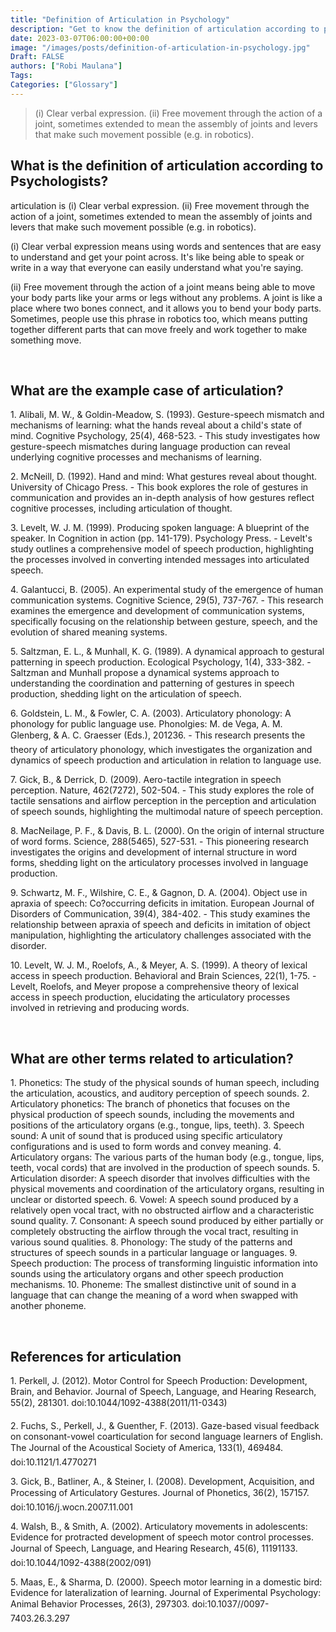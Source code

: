 ```yaml
---
title: "Definition of Articulation in Psychology"
description: "Get to know the definition of articulation according to psychologists."
date: 2023-03-07T06:00:00+00:00
image: "/images/posts/definition-of-articulation-in-psychology.jpg"
Draft: FALSE
authors: ["Robi Maulana"]
Tags: 
Categories: ["Glossary"]
---
```






> (i) Clear verbal expression. (ii) Free movement through the action of a joint, sometimes extended to mean the assembly of joints and levers that make such movement possible (e.g. in robotics).

## What is the definition of articulation according to Psychologists?

articulation is (i) Clear verbal expression. (ii) Free movement through the action of a joint, sometimes extended to mean the assembly of joints and levers that make such movement possible (e.g. in robotics).

(i) Clear verbal expression means using words and sentences that are easy to understand and get your point across. It's like being able to speak or write in a way that everyone can easily understand what you're saying.

(ii) Free movement through the action of a joint means being able to move your body parts like your arms or legs without any problems. A joint is like a place where two bones connect, and it allows you to bend your body parts. Sometimes, people use this phrase in robotics too, which means putting together different parts that can move freely and work together to make something move.

 

## What are the example case of articulation?

1\. Alibali, M. W., & Goldin-Meadow, S. (1993). Gesture-speech mismatch and mechanisms of learning: what the hands reveal about a child's state of mind. Cognitive Psychology, 25(4), 468-523. - This study investigates how gesture-speech mismatches during language production can reveal underlying cognitive processes and mechanisms of learning.

2\. McNeill, D. (1992). Hand and mind: What gestures reveal about thought. University of Chicago Press. - This book explores the role of gestures in communication and provides an in-depth analysis of how gestures reflect cognitive processes, including articulation of thought.

3\. Levelt, W. J. M. (1999). Producing spoken language: A blueprint of the speaker. In Cognition in action (pp. 141-179). Psychology Press. - Levelt's study outlines a comprehensive model of speech production, highlighting the processes involved in converting intended messages into articulated speech.

4\. Galantucci, B. (2005). An experimental study of the emergence of human communication systems. Cognitive Science, 29(5), 737-767. - This research examines the emergence and development of communication systems, specifically focusing on the relationship between gesture, speech, and the evolution of shared meaning systems.

5\. Saltzman, E. L., & Munhall, K. G. (1989). A dynamical approach to gestural patterning in speech production. Ecological Psychology, 1(4), 333-382. - Saltzman and Munhall propose a dynamical systems approach to understanding the coordination and patterning of gestures in speech production, shedding light on the articulation of speech.

6\. Goldstein, L. M., & Fowler, C. A. (2003). Articulatory phonology: A phonology for public language use. Phonolgies: M. de Vega, A. M. Glenberg, & A. C. Graesser (Eds.), 201236. - This research presents the theory of articulatory phonology, which investigates the organization and dynamics of speech production and articulation in relation to language use.

7\. Gick, B., & Derrick, D. (2009). Aero-tactile integration in speech perception. Nature, 462(7272), 502-504. - This study explores the role of tactile sensations and airflow perception in the perception and articulation of speech sounds, highlighting the multimodal nature of speech perception.

8\. MacNeilage, P. F., & Davis, B. L. (2000). On the origin of internal structure of word forms. Science, 288(5465), 527-531. - This pioneering research investigates the origins and development of internal structure in word forms, shedding light on the articulatory processes involved in language production.

9\. Schwartz, M. F., Wilshire, C. E., & Gagnon, D. A. (2004). Object use in apraxia of speech: Co?occurring deficits in imitation. European Journal of Disorders of Communication, 39(4), 384-402. - This study examines the relationship between apraxia of speech and deficits in imitation of object manipulation, highlighting the articulatory challenges associated with the disorder.

10\. Levelt, W. J. M., Roelofs, A., & Meyer, A. S. (1999). A theory of lexical access in speech production. Behavioral and Brain Sciences, 22(1), 1-75. - Levelt, Roelofs, and Meyer propose a comprehensive theory of lexical access in speech production, elucidating the articulatory processes involved in retrieving and producing words.

 

## What are other terms related to articulation?

1\. Phonetics: The study of the physical sounds of human speech, including the articulation, acoustics, and auditory perception of speech sounds. 2. Articulatory phonetics: The branch of phonetics that focuses on the physical production of speech sounds, including the movements and positions of the articulatory organs (e.g., tongue, lips, teeth). 3. Speech sound: A unit of sound that is produced using specific articulatory configurations and is used to form words and convey meaning. 4. Articulatory organs: The various parts of the human body (e.g., tongue, lips, teeth, vocal cords) that are involved in the production of speech sounds. 5. Articulation disorder: A speech disorder that involves difficulties with the physical movements and coordination of the articulatory organs, resulting in unclear or distorted speech. 6. Vowel: A speech sound produced by a relatively open vocal tract, with no obstructed airflow and a characteristic sound quality. 7. Consonant: A speech sound produced by either partially or completely obstructing the airflow through the vocal tract, resulting in various sound qualities. 8. Phonology: The study of the patterns and structures of speech sounds in a particular language or languages. 9. Speech production: The process of transforming linguistic information into sounds using the articulatory organs and other speech production mechanisms. 10. Phoneme: The smallest distinctive unit of sound in a language that can change the meaning of a word when swapped with another phoneme.

 

## References for articulation

1\. Perkell, J. (2012). Motor Control for Speech Production: Development, Brain, and Behavior. Journal of Speech, Language, and Hearing Research, 55(2), 281301. doi:10.1044/1092-4388(2011/11-0343)

2\. Fuchs, S., Perkell, J., & Guenther, F. (2013). Gaze-based visual feedback on consonant-vowel coarticulation for second language learners of English. The Journal of the Acoustical Society of America, 133(1), 469484. doi:10.1121/1.4770271

3\. Gick, B., Batliner, A., & Steiner, I. (2008). Development, Acquisition, and Processing of Articulatory Gestures. Journal of Phonetics, 36(2), 157157. doi:10.1016/j.wocn.2007.11.001

4\. Walsh, B., & Smith, A. (2002). Articulatory movements in adolescents: Evidence for protracted development of speech motor control processes. Journal of Speech, Language, and Hearing Research, 45(6), 11191133. doi:10.1044/1092-4388(2002/091)

5\. Maas, E., & Sharma, D. (2000). Speech motor learning in a domestic bird: Evidence for lateralization of learning. Journal of Experimental Psychology: Animal Behavior Processes, 26(3), 297303. doi:10.1037//0097-7403.26.3.297
